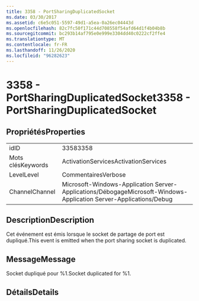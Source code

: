 ```yaml
---
title: 3358 - PortSharingDuplicatedSocket
ms.date: 03/30/2017
ms.assetid: c6e5c051-5597-49d1-a5ea-0a26ec04443d
ms.openlocfilehash: 82c7fc50f171c44d708558f54afd64d1f4b04b8b
ms.sourcegitcommit: bc293b14af795e0e999e3304dd40c0222cf2ffe4
ms.translationtype: MT
ms.contentlocale: fr-FR
ms.lasthandoff: 11/26/2020
ms.locfileid: "96282623"
---
```

# <a name="3358---portsharingduplicatedsocket"></a><span data-ttu-id="8ce46-102">3358 - PortSharingDuplicatedSocket</span><span class="sxs-lookup"><span data-stu-id="8ce46-102">3358 - PortSharingDuplicatedSocket</span></span>

## <a name="properties"></a><span data-ttu-id="8ce46-103">Propriétés</span><span class="sxs-lookup"><span data-stu-id="8ce46-103">Properties</span></span>  
  
|||  
|-|-|  
|<span data-ttu-id="8ce46-104">id</span><span class="sxs-lookup"><span data-stu-id="8ce46-104">ID</span></span>|<span data-ttu-id="8ce46-105">3358</span><span class="sxs-lookup"><span data-stu-id="8ce46-105">3358</span></span>|  
|<span data-ttu-id="8ce46-106">Mots clés</span><span class="sxs-lookup"><span data-stu-id="8ce46-106">Keywords</span></span>|<span data-ttu-id="8ce46-107">ActivationServices</span><span class="sxs-lookup"><span data-stu-id="8ce46-107">ActivationServices</span></span>|  
|<span data-ttu-id="8ce46-108">Level</span><span class="sxs-lookup"><span data-stu-id="8ce46-108">Level</span></span>|<span data-ttu-id="8ce46-109">Commentaires</span><span class="sxs-lookup"><span data-stu-id="8ce46-109">Verbose</span></span>|  
|<span data-ttu-id="8ce46-110">Channel</span><span class="sxs-lookup"><span data-stu-id="8ce46-110">Channel</span></span>|<span data-ttu-id="8ce46-111">Microsoft-Windows-Application Server-Applications/Débogage</span><span class="sxs-lookup"><span data-stu-id="8ce46-111">Microsoft-Windows-Application Server-Applications/Debug</span></span>|  
  
## <a name="description"></a><span data-ttu-id="8ce46-112">Description</span><span class="sxs-lookup"><span data-stu-id="8ce46-112">Description</span></span>  

 <span data-ttu-id="8ce46-113">Cet événement est émis lorsque le socket de partage de port est dupliqué.</span><span class="sxs-lookup"><span data-stu-id="8ce46-113">This event is emitted when the port sharing socket is duplicated.</span></span>  
  
## <a name="message"></a><span data-ttu-id="8ce46-114">Message</span><span class="sxs-lookup"><span data-stu-id="8ce46-114">Message</span></span>  

 <span data-ttu-id="8ce46-115">Socket dupliqué pour %1.</span><span class="sxs-lookup"><span data-stu-id="8ce46-115">Socket duplicated for %1.</span></span>  
  
## <a name="details"></a><span data-ttu-id="8ce46-116">Détails</span><span class="sxs-lookup"><span data-stu-id="8ce46-116">Details</span></span>
